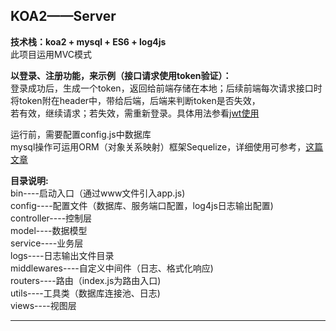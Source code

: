 ## KOA2——Server
**技术栈：koa2 + mysql + ES6 + log4js**  
此项目运用MVC模式  

**以登录、注册功能，来示例（接口请求使用token验证）：**  
登录成功后，生成一个token，返回给前端存储在本地；后续前端每次请求接口时将token附在header中，带给后端，后端来判断token是否失效，  
若有效，继续请求；若失效，需重新登录。具体用法参看[jwt使用](https://www.npmjs.com/package/jwt)

运行前，需要配置config.js中数据库   
mysql操作可运用ORM（对象关系映射）框架Sequelize，详细使用可参考，[这篇文章](https://www.liaoxuefeng.com/wiki/001434446689867b27157e896e74d51a89c25cc8b43bdb3000/001471955049232be7492e76f514d45a2180e2c224eb7a6000)

**目录说明:**   
bin----启动入口（通过www文件引入app.js)  
config----配置文件（数据库、服务端口配置，log4js日志输出配置)   
controller----控制层  
model----数据模型  
service----业务层  
logs----日志输出文件目录  
middlewares----自定义中间件（日志、格式化响应)  
routers----路由（index.js为路由入口)  
utils----工具类（数据库连接池、日志)  
views----视图层  

*****






